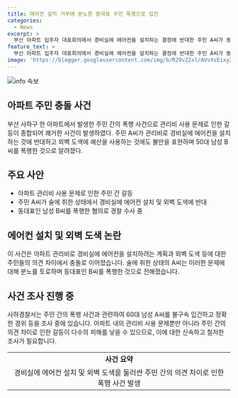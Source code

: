 ```yaml
---
title: 에어컨 설치 거부에 분노한 동대표 주민 폭행으로 입건
categories:
  - News
excerpt: >
  부산 아파트 입주자 대표회의에서 경비실에 에어컨을 설치하는 결정에 반대한 주민 A씨가 동대표 B씨를 폭행한 사건이 발생했다. A씨는 술을 마시고 주요 안건에 대해 불만을 제기하며 욕설을 퍼부었고, B씨를 폭행한 혐의로 경찰에 입건됐다. 사건은 아파트 관리에 대한 의견 불일치로 인한 갈등으로 번지고 있다. (150자)
feature_text: >
  부산 아파트 입주자 대표회의에서 경비실에 에어컨을 설치하는 결정에 반대한 주민 A씨가 동대표 B씨를 폭행한 사건이 발생했다. A씨는 술을 마시고 주요 안건에 대해 불만을 제기하며 욕설을 퍼부었고, B씨를 폭행한 혐의로 경찰에 입건됐다. 사건은 아파트 관리에 대한 의견 불일치로 인한 갈등으로 번지고 있다. (150자)
image: 'https://blogger.googleusercontent.com/img/b/R29vZ2xl/AVvXsEixyZcFfHzMRdzZMjFBmAUKJYCLCGyLL1o632UiGVXcaFdKo_bkvkuCioo0uUKlGfBVcT3P84aROyZIXSBEx3Aw5nCQ3pTgDom1WDC4m8eifvWiAmWEEVb4x6G_l8C0QH225ldMjyaFvpxGEBGNO37VmDTDMHGhJPq73UglMfDca1-0aw/s1600/blogspot.png'
---
```


<p><img src="https://blogger.googleusercontent.com/img/b/R29vZ2xl/AVvXsEixyZcFfHzMRdzZMjFBmAUKJYCLCGyLL1o632UiGVXcaFdKo_bkvkuCioo0uUKlGfBVcT3P84aROyZIXSBEx3Aw5nCQ3pTgDom1WDC4m8eifvWiAmWEEVb4x6G_l8C0QH225ldMjyaFvpxGEBGNO37VmDTDMHGhJPq73UglMfDca1-0aw/s1600/blogspot.png" alt="info 속보" /></p>

<h2 data-ke-size="size26">아파트 주민 충돌 사건</h2>

<p data-ke-size="size16">부산 사하구 한 아파트에서 발생한 주민 간의 폭행 사건으로 관리비 사용 문제로 인한 갈등이 종합되어 쾌거한 사건이 발생하였다. 주민 A씨가 관리비로 경비실에 에어컨을 설치하는 것에 반대하고 외벽 도색에 예산을 사용하는 것에도 불만을 표현하며 50대 남성 B씨를 폭행한 것으로 알려졌다. </p>

<h2 data-ke-size="size26">주요 사안</h2>

<ul>
  <li>아파트 관리비 사용 문제로 인한 주민 간 갈등</li>
  <li>주민 A씨가 술에 취한 상태에서 경비실에 에어컨 설치 및 외벽 도색에 반대</li>
  <li>동대표인 남성 B씨를 폭행한 혐의로 경찰 수사 중</li>
</ul>

<h2 data-ke-size="size26">에어컨 설치 및 외벽 도색 논란</h2>

<p data-ke-size="size16">이 사건은 아파트 관리비로 경비실에 에어컨을 설치하려는 계획과 외벽 도색 등에 대한 주민들의 의견 차이에서 충돌로 이어졌습니다. 술에 취한 상태의 A씨는 이러한 문제에 대해 분노를 토로하며 동대표인 B씨를 폭행한 것으로 전해졌습니다.</p>

<h2 data-ke-size="size26">사건 조사 진행 중</h2>

<p data-ke-size="size16">사하경찰서는 주민 간의 폭행 사건과 관련하여 60대 남성 A씨를 불구속 입건하고 정확한 경위 등을 조사 중에 있습니다. 아파트 내의 관리비 사용 문제뿐만 아니라 주민 간의 의견 차이로 인한 갈등이 다수의 피해를 낳을 수 있으므로, 이에 대한 신속하고 철저한 조사가 필요합니다.</p>

<table>
  <tr>
    <td style="text-align: center; height: 17px;"><b>사건 요약</b></td>
  </tr>
  <tr>
    <td style="text-align: center; height: 17px;">경비실에 에어컨 설치 및 외벽 도색을 둘러싼 주민 간의 의견 차이로 인한 폭행 사건 발생</td>
  </tr>
</table>


